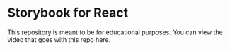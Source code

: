 # Storybook for React
This repository is meant to be for educational purposes. You can view the video that goes with this repo here.
